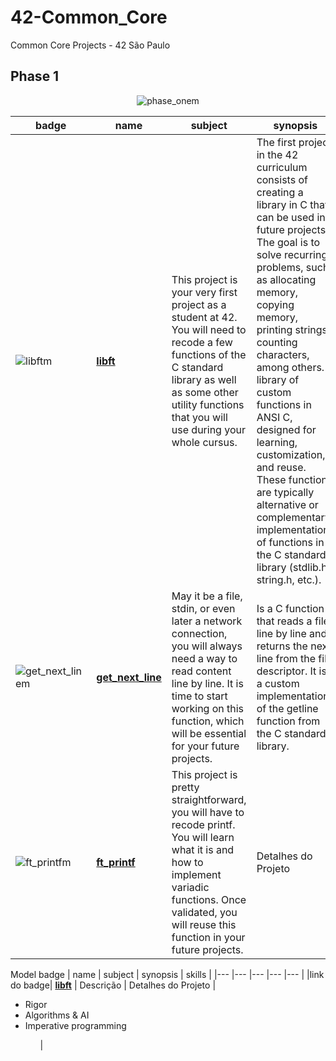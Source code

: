 # 42-Common_Core
Common Core Projects - 42 São Paulo

## Phase 1
<div align="center">
  <img src="https://github.com/user-attachments/assets/2a3a8ffb-2d09-4621-8be3-28f8a1486fa5" alt="phase_onem">
</div>

badge |   name	|   subject	|   synopsis	| skills |
|---	|---	|---	|---	|---	|
| ![libftm](https://github.com/user-attachments/assets/bb2bdf5c-af93-40f4-9049-e0df44a218cb) | **[libft](https://github.com/MayaraMCarvalho/42--1_Libft)** 	| This project is your very first project as a student at 42. You will need to recode a few functions of the C standard library as well as some other utility functions that you will use during your whole cursus.	| The first project in the 42 curriculum consists of creating a library in C that can be used in future projects. The goal is to solve recurring problems, such as allocating memory, copying memory, printing strings, counting characters, among others. A library of custom functions in ANSI C, designed for learning, customization, and reuse. These functions are typically alternative or complementary implementations of functions in the C standard library (stdlib.h, string.h, etc.).	| <ul><li>Rigor</li><li>Algorithms & AI</li><li>Imperative programming</li><ul> |
| ![get_next_linem](https://github.com/user-attachments/assets/a8e9bd94-ac95-45be-9a0b-5701f5c8bf79) | **[get_next_line](https://github.com/MayaraMCarvalho/42--2_Get_Next_Line)** 	| May it be a file, stdin, or even later a network connection, you will always need a way to read content line by line. It is time to start working on this function, which will be essential for your future projects. 	| Is a C function that reads a file line by line and returns the next line from the file descriptor. It is a custom implementation of the getline function from the C standard library.	| <ul><li>Rigor</li><li>Unix</li><li>Algorithms & AI</li><ul> |
| ![ft_printfm](https://github.com/user-attachments/assets/ee5a58cc-fc0b-4697-a770-1cae4bc7a7a3) | **[ft_printf](https://github.com/MayaraMCarvalho/42--3_Fprintf)** 	| This project is pretty straightforward, you will have to recode printf. You will learn what it is and how to implement variadic functions. Once validated, you will reuse this function in your future projects. | Detalhes do Projeto	| <ul><li>Rigor</li><li>Algorithms & AI</li><li>Imperative programming</li><ul> |









Model
badge |   name	|   subject	|   synopsis	| skills |
|---	|---	|---	|---	|---	|
|link do badge| **[libft](https://github.com/MayaraMCarvalho/42--1_Libft)** | Descrição | Detalhes do Projeto	| <ul><li>Rigor</li><li>Algorithms & AI</li><li>Imperative programming</li><ul> |
